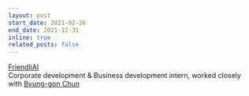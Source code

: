 ```yaml
---
layout: post
start_date: 2021-02-26
end_date: 2021-12-31
inline: true
related_posts: false
---
```


[FriendliAI](https://friendli.ai/)  
Corporate development & Business development intern, worked closely with [Byung-gon Chun](https://bgchun.github.io/)